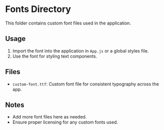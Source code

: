 # Fonts Directory

This folder contains custom font files used in the application.

## Usage
1. Import the font into the application in `App.js` or a global styles file.
2. Use the font for styling text components.

## Files
- `custom-font.ttf`: Custom font file for consistent typography across the app.

## Notes
- Add more font files here as needed.
- Ensure proper licensing for any custom fonts used.
